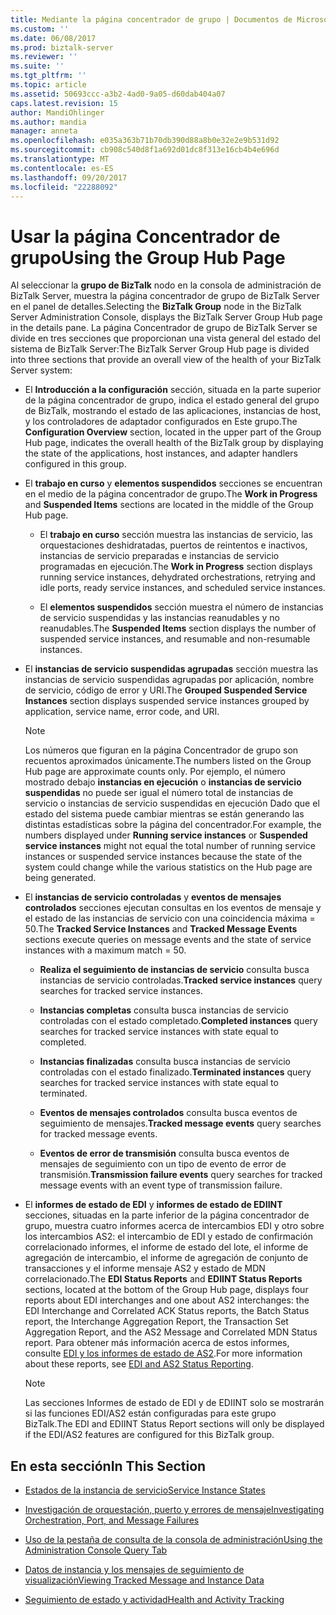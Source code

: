 ```yaml
---
title: Mediante la página concentrador de grupo | Documentos de Microsoft
ms.custom: ''
ms.date: 06/08/2017
ms.prod: biztalk-server
ms.reviewer: ''
ms.suite: ''
ms.tgt_pltfrm: ''
ms.topic: article
ms.assetid: 50693ccc-a3b2-4ad0-9a05-d60dab404a07
caps.latest.revision: 15
author: MandiOhlinger
ms.author: mandia
manager: anneta
ms.openlocfilehash: e035a363b71b70db390d88a8b0e32e2e9b531d92
ms.sourcegitcommit: cb908c540d8f1a692d01dc8f313e16cb4b4e696d
ms.translationtype: MT
ms.contentlocale: es-ES
ms.lasthandoff: 09/20/2017
ms.locfileid: "22288092"
---
```

# <a name="using-the-group-hub-page"></a><span data-ttu-id="2f281-102">Usar la página Concentrador de grupo</span><span class="sxs-lookup"><span data-stu-id="2f281-102">Using the Group Hub Page</span></span>
<span data-ttu-id="2f281-103">Al seleccionar la **grupo de BizTalk** nodo en la consola de administración de BizTalk Server, muestra la página concentrador de grupo de BizTalk Server en el panel de detalles.</span><span class="sxs-lookup"><span data-stu-id="2f281-103">Selecting the **BizTalk Group** node in the BizTalk Server Administration Console, displays the BizTalk Server Group Hub page in the details pane.</span></span> <span data-ttu-id="2f281-104">La página Concentrador de grupo de BizTalk Server se divide en tres secciones que proporcionan una vista general del estado del sistema de BizTalk Server:</span><span class="sxs-lookup"><span data-stu-id="2f281-104">The BizTalk Server Group Hub page is divided into three sections that provide an overall view of the health of your BizTalk Server system:</span></span>  
  
-   <span data-ttu-id="2f281-105">El **Introducción a la configuración** sección, situada en la parte superior de la página concentrador de grupo, indica el estado general del grupo de BizTalk, mostrando el estado de las aplicaciones, instancias de host, y los controladores de adaptador configurados en Este grupo.</span><span class="sxs-lookup"><span data-stu-id="2f281-105">The **Configuration Overview** section, located in the upper part of the Group Hub page, indicates the overall health of the BizTalk group by displaying the state of the applications, host instances, and adapter handlers configured in this group.</span></span>  
  
-   <span data-ttu-id="2f281-106">El **trabajo en curso** y **elementos suspendidos** secciones se encuentran en el medio de la página concentrador de grupo.</span><span class="sxs-lookup"><span data-stu-id="2f281-106">The **Work in Progress**  and **Suspended Items** sections are located in the middle of the Group Hub page.</span></span>  
  
    -   <span data-ttu-id="2f281-107">El **trabajo en curso** sección muestra las instancias de servicio, las orquestaciones deshidratadas, puertos de reintentos e inactivos, instancias de servicio preparadas e instancias de servicio programadas en ejecución.</span><span class="sxs-lookup"><span data-stu-id="2f281-107">The **Work in Progress** section displays running service instances, dehydrated orchestrations, retrying and idle ports, ready service instances, and scheduled service instances.</span></span>  
  
    -   <span data-ttu-id="2f281-108">El **elementos suspendidos** sección muestra el número de instancias de servicio suspendidas y las instancias reanudables y no reanudables.</span><span class="sxs-lookup"><span data-stu-id="2f281-108">The **Suspended Items** section displays the number of suspended service instances, and resumable and non-resumable instances.</span></span>  
  
-   <span data-ttu-id="2f281-109">El **instancias de servicio suspendidas agrupadas** sección muestra las instancias de servicio suspendidas agrupadas por aplicación, nombre de servicio, código de error y URI.</span><span class="sxs-lookup"><span data-stu-id="2f281-109">The **Grouped Suspended Service Instances** section displays suspended service instances grouped by application, service name, error code, and URI.</span></span>  
  
    > [!NOTE]
    >  <span data-ttu-id="2f281-110">Los números que figuran en la página Concentrador de grupo son recuentos aproximados únicamente.</span><span class="sxs-lookup"><span data-stu-id="2f281-110">The numbers listed on the Group Hub page are approximate counts only.</span></span> <span data-ttu-id="2f281-111">Por ejemplo, el número mostrado debajo **instancias en ejecución** o **instancias de servicio suspendidas** no puede ser igual el número total de instancias de servicio o instancias de servicio suspendidas en ejecución Dado que el estado del sistema puede cambiar mientras se están generando las distintas estadísticas sobre la página del concentrador.</span><span class="sxs-lookup"><span data-stu-id="2f281-111">For example, the numbers displayed under **Running service instances** or **Suspended service instances** might not equal the total number of running service instances or suspended service instances because the state of the system could change while the various statistics on the Hub page are being generated.</span></span>  
  
-   <span data-ttu-id="2f281-112">El **instancias de servicio controladas** y **eventos de mensajes controlados** secciones ejecutan consultas en los eventos de mensaje y el estado de las instancias de servicio con una coincidencia máxima = 50.</span><span class="sxs-lookup"><span data-stu-id="2f281-112">The **Tracked Service Instances** and **Tracked Message Events** sections execute queries on message events and the state of service instances with a maximum match = 50.</span></span>  
  
    -   <span data-ttu-id="2f281-113">**Realiza el seguimiento de instancias de servicio** consulta busca instancias de servicio controladas.</span><span class="sxs-lookup"><span data-stu-id="2f281-113">**Tracked service instances** query searches for tracked service instances.</span></span>  
  
    -   <span data-ttu-id="2f281-114">**Instancias completas** consulta busca instancias de servicio controladas con el estado completado.</span><span class="sxs-lookup"><span data-stu-id="2f281-114">**Completed instances** query searches for tracked service instances with state equal to completed.</span></span>  
  
    -   <span data-ttu-id="2f281-115">**Instancias finalizadas** consulta busca instancias de servicio controladas con el estado finalizado.</span><span class="sxs-lookup"><span data-stu-id="2f281-115">**Terminated instances** query searches for tracked service instances with state equal to terminated.</span></span>  
  
    -   <span data-ttu-id="2f281-116">**Eventos de mensajes controlados** consulta busca eventos de seguimiento de mensajes.</span><span class="sxs-lookup"><span data-stu-id="2f281-116">**Tracked message events** query searches for tracked message events.</span></span>  
  
    -   <span data-ttu-id="2f281-117">**Eventos de error de transmisión** consulta busca eventos de mensajes de seguimiento con un tipo de evento de error de transmisión.</span><span class="sxs-lookup"><span data-stu-id="2f281-117">**Transmission failure events** query searches for tracked message events with an event type of transmission failure.</span></span>  
  
-   <span data-ttu-id="2f281-118">El **informes de estado de EDI** y **informes de estado de EDIINT** secciones, situadas en la parte inferior de la página concentrador de grupo, muestra cuatro informes acerca de intercambios EDI y otro sobre los intercambios AS2: el intercambio de EDI y estado de confirmación correlacionado informes, el informe de estado del lote, el informe de agregación de intercambio, el informe de agregación de conjunto de transacciones y el informe mensaje AS2 y estado de MDN correlacionado.</span><span class="sxs-lookup"><span data-stu-id="2f281-118">The **EDI Status Reports** and **EDIINT Status Reports** sections, located at the bottom of the Group Hub page, displays four reports about EDI interchanges and one about AS2 interchanges: the EDI Interchange and Correlated ACK Status reports, the Batch Status report, the Interchange Aggregation Report, the Transaction Set Aggregation Report, and the AS2 Message and Correlated MDN Status report.</span></span> <span data-ttu-id="2f281-119">Para obtener más información acerca de estos informes, consulte [EDI y los informes de estado de AS2](../core/edi-and-as2-status-reporting.md).</span><span class="sxs-lookup"><span data-stu-id="2f281-119">For more information about these reports, see [EDI and AS2 Status Reporting](../core/edi-and-as2-status-reporting.md).</span></span>  
  
    > [!NOTE]
    >  <span data-ttu-id="2f281-120">Las secciones Informes de estado de EDI y de EDIINT solo se mostrarán si las funciones EDI/AS2 están configuradas para este grupo BizTalk.</span><span class="sxs-lookup"><span data-stu-id="2f281-120">The EDI and EDIINT Status Report sections will only be displayed if the EDI/AS2 features are configured for this BizTalk group.</span></span>  
  
## <a name="in-this-section"></a><span data-ttu-id="2f281-121">En esta sección</span><span class="sxs-lookup"><span data-stu-id="2f281-121">In This Section</span></span>  
  
-   [<span data-ttu-id="2f281-122">Estados de la instancia de servicio</span><span class="sxs-lookup"><span data-stu-id="2f281-122">Service Instance States</span></span>](../core/service-instance-states.md)  
  
-   [<span data-ttu-id="2f281-123">Investigación de orquestación, puerto y errores de mensaje</span><span class="sxs-lookup"><span data-stu-id="2f281-123">Investigating Orchestration, Port, and Message Failures</span></span>](../core/investigating-orchestration-port-and-message-failures.md)  
  
-   [<span data-ttu-id="2f281-124">Uso de la pestaña de consulta de la consola de administración</span><span class="sxs-lookup"><span data-stu-id="2f281-124">Using the Administration Console Query Tab</span></span>](../core/using-the-administration-console-query-tab.md)  
  
-   [<span data-ttu-id="2f281-125">Datos de instancia y los mensajes de seguimiento de visualización</span><span class="sxs-lookup"><span data-stu-id="2f281-125">Viewing Tracked Message and Instance Data</span></span>](../core/viewing-tracked-message-and-instance-data.md)  
  
-   [<span data-ttu-id="2f281-126">Seguimiento de estado y actividad</span><span class="sxs-lookup"><span data-stu-id="2f281-126">Health and Activity Tracking</span></span>](../core/health-and-activity-tracking.md)